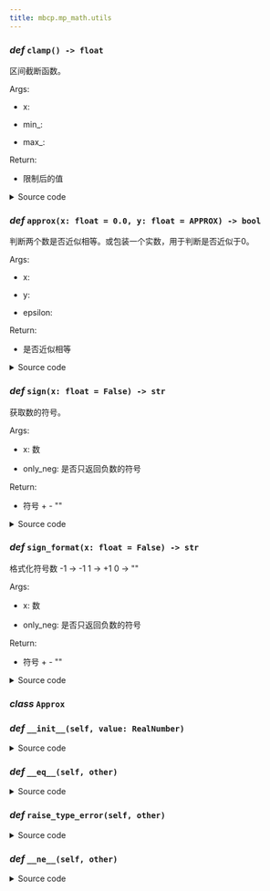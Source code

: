 ```yaml
---
title: mbcp.mp_math.utils
---
```

### *def* `clamp() -> float`


区间截断函数。

Args:

- x:   

- min_:   

- max_:   

Return:

- 限制后的值



<details>
<summary>Source code</summary>

```python
def clamp(x: float, min_: float, max_: float) -> float:
    """
    区间截断函数。
    Args:
        x:
        min_:
        max_:

    Returns:
        限制后的值
    """
    return max(min(x, max_), min_)
```
</details>

### *def* `approx(x: float = 0.0, y: float = APPROX) -> bool`


判断两个数是否近似相等。或包装一个实数，用于判断是否近似于0。

Args:

- x:   

- y:   

- epsilon:   

Return:

- 是否近似相等



<details>
<summary>Source code</summary>

```python
def approx(x: float, y: float=0.0, epsilon: float=APPROX) -> bool:
    """
    判断两个数是否近似相等。或包装一个实数，用于判断是否近似于0。
    Args:
        x:
        y:
        epsilon:

    Returns:
        是否近似相等
    """
    return abs(x - y) < epsilon
```
</details>

### *def* `sign(x: float = False) -> str`


获取数的符号。

Args:

- x: 数  

- only_neg: 是否只返回负数的符号  

Return:

- 符号 + - ""



<details>
<summary>Source code</summary>

```python
def sign(x: float, only_neg: bool=False) -> str:
    """获取数的符号。
    Args:
        x: 数
        only_neg: 是否只返回负数的符号
    Returns:
        符号 + - ""
    """
    if x > 0:
        return '+' if not only_neg else ''
    elif x < 0:
        return '-'
    else:
        return ''
```
</details>

### *def* `sign_format(x: float = False) -> str`


格式化符号数
-1 -> -1
1 -> +1
0 -> ""

Args:

- x: 数  

- only_neg: 是否只返回负数的符号  

Return:

- 符号 + - ""



<details>
<summary>Source code</summary>

```python
def sign_format(x: float, only_neg: bool=False) -> str:
    """格式化符号数
    -1 -> -1
    1 -> +1
    0 -> ""
    Args:
        x: 数
        only_neg: 是否只返回负数的符号
    Returns:
        符号 + - ""
    """
    if x > 0:
        return f'+{x}' if not only_neg else f'{x}'
    elif x < 0:
        return f'-{abs(x)}'
    else:
        return ''
```
</details>

### ***class*** `Approx`

### *def* `__init__(self, value: RealNumber)`


<details>
<summary>Source code</summary>

```python
def __init__(self, value: RealNumber):
    self.value = value
```
</details>

### *def* `__eq__(self, other)`


<details>
<summary>Source code</summary>

```python
def __eq__(self, other):
    if isinstance(self.value, (float, int)):
        if isinstance(other, (float, int)):
            return abs(self.value - other) < APPROX
        else:
            self.raise_type_error(other)
    elif isinstance(self.value, Vector3):
        if isinstance(other, (Vector3, Point3, Plane3, Line3)):
            return all([approx(self.value.x, other.x), approx(self.value.y, other.y), approx(self.value.z, other.z)])
        else:
            self.raise_type_error(other)
```
</details>

### *def* `raise_type_error(self, other)`


<details>
<summary>Source code</summary>

```python
def raise_type_error(self, other):
    raise TypeError(f'Unsupported type: {type(self.value)} and {type(other)}')
```
</details>

### *def* `__ne__(self, other)`


<details>
<summary>Source code</summary>

```python
def __ne__(self, other):
    return not self.__eq__(other)
```
</details>

